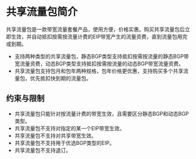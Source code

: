 # 共享流量包简介<a name="traffic_0002"></a>

共享流量包是一款带宽流量套餐产品，使用方便，价格实惠。购买共享流量包后立即生效，并自动抵扣按需按流量计费的EIP带宽产生的流量资费，直到流量包用完或到期。

-   支持两种类型的共享流量包，静态BGP类型支持抵扣按需按流量的静态BGP带宽流量资费，动态BGP类型支持抵扣按需按流量的动态BGP带宽流量资费。
-   共享流量包支持包月和包年两种规格，包年价格更优惠，支持购买多个共享流量包，优先抵扣快到期的流量包。

## 约束与限制<a name="zh-cn_topic_0133477964_section11882112016351"></a>

-   共享流量包只能针对按流量计费的带宽生效，且需要区分静态BGP和动态BGP类型。
-   共享流量包不支持对指定的某一个EIP带宽生效。
-   共享流量包不支持对共享带宽生效。
-   共享流量包不支持用于优选BGP类型的EIP。
-   共享流量包不支持退订。

